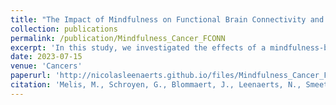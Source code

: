 ```yaml
---
title: "The Impact of Mindfulness on Functional Brain Connectivity and Peripheral Inflammation in Breast Cancer Survivors with Cognitive Complaints"
collection: publications
permalink: /publication/Mindfulness_Cancer_FCONN
excerpt: 'In this study, we investigated the effects of a mindfulness-based intervention on brain function and inflammatory profiles in breast cancer survivors with cancer-related cognitive impairment.'
date: 2023-07-15
venue: 'Cancers'
paperurl: 'http://nicolasleenaerts.github.io/files/Mindfulness_Cancer_FCONN.pdf'
citation: 'Melis, M., Schroyen, G., Blommaert, J., Leenaerts, N., Smeets, A., Van Der Gucht, K., Sunaert, S., & Deprez, S. (2023). The Impact of Mindfulness on Functional Brain Connectivity and Peripheral Inflammation in Breast Cancer Survivors with Cognitive Complaints. Cancers, 15(14), 3632. https://doi.org/10.3390/cancers15143632'
---
```

